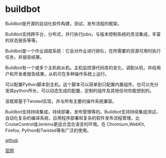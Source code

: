 # buildbot
Buildbot是开源的自动化软件构建，测试，发布流程的框架。

Buildbot支持跨平台，分布式，并行执行jobs，与版本控制系统的灵活集成，丰富的状态报告等等。

Buildbot是一个作业调度系统：它会对作业进行排队，在所需要的资源可用时执行任务，并报告结果。

Buildbot有一个或多个主机和从机。主机监控源代码库的变化，调配从机，并给用户和开发者报告结果。从机可在多种操作系统上运行。

可以配置Python脚本到主机。这个脚本可以简单到只配置内置组件，也可以充分发挥python所长，可以动态生成的配置，定制的组件及其他任何你能想到的。

该框架基于Twisted实现，并与所有主要的操作系统兼容。

Buildbot支持持续集成，持续部署，发布管理等的。Buildbot支持持续集成测试，自动化复杂的编译系统，应用程序部署和复杂的软件发布流程管理。比CruiseControl或Jenkins更适合混合语言的环境。在 Chromium,WebKit, Firefox, Python和Twisted等有广泛的使用。

[github](https://github.com/buildbot/buildbot)

[官网](http://buildbot.net)